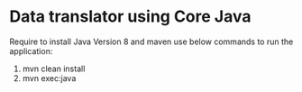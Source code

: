 # Data translator using Core Java

Require to install Java Version 8 and maven
use below commands to run the application:

1) mvn clean install
2) mvn exec:java